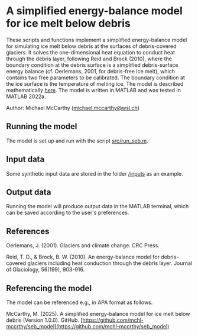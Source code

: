 # A simplified energy-balance model for ice melt below debris

These scripts and functions implement a simplified energy-balance model for simulating ice melt below debris at the surfaces of debris-covered glaciers. It solves the one-dimensional heat equation to conduct heat through the debris layer, following Reid and Brock (2010), where the boundary condition at the debris surface is a simplified debris-surface energy balance (cf. Oerlemans, 2001, for debris-free ice melt), which contains two free parameters to be calibrated. The boundary condition at the ice surface is the temperature of melting ice. The model is described mathematically [here](/docs/seb_model_description.pdf). The model is written in MATLAB and was tested in MATLAB 2022a.

Author: Michael McCarthy (michael.mccarthy@wsl.ch)

## Running the model
The model is set up and run with the script [src/run_seb.m](src/run_seb.m). 

## Input data 
Some synthetic input data are stored in the folder [/inputs](/inputs) as an example. 

## Output data
Running the model will produce output data in the MATLAB terminal, which can be saved according to the user's preferences.

## References
Oerlemans, J. (2001). Glaciers and climate change. CRC Press.

Reid, T. D., & Brock, B. W. (2010). An energy-balance model for debris-covered glaciers including heat conduction through the debris layer. Journal of Glaciology, 56(199), 903-916.

## Referencing the model
The model can be referenced e.g., in APA format as follows.

McCarthy, M. (2025). A simplified energy-balance model for ice melt below debris (Version 1.0.0). GitHub. [https://github.com/mchl-mccrthy/seb_model](https://github.com/mchl-mccrthy/seb_model)
